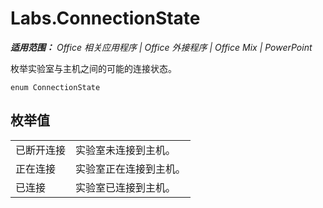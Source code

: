 ﻿
# Labs.ConnectionState

 _**适用范围：** Office 相关应用程序 | Office 外接程序 | Office Mix | PowerPoint_

枚举实验室与主机之间的可能的连接状态。

```
enum ConnectionState
```


## 枚举值


|||
|:-----|:-----|
|已断开连接|实验室未连接到主机。|
|正在连接|实验室正在连接到主机。|
|已连接|实验室已连接到主机。|
